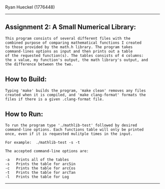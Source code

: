 Ryan Hueckel (1776448)

--------------------------------------------------------------------

## Assignment 2: A Small Numerical Library:

    This program consists of several different files with the
    combined purpose of comparing mathematical functions I created
    to those provided by the math.h library. The program takes
    command-lines options as input and then prints out a table
    of the requested function(s). The tables consists of 4 columns:
    the x value, my function's output, the math library's output, and
    the difference between the two.

## How to Build:

    Typing 'make' builds the program, 'make clean' removes any files
    created when it is compiled, and 'make clang-format' formats the
    files if there is a given .clang-format file.

## How to Run:

    To run the program type './mathlib-test' followed by desired
    command-line options. Each functions table will only be printed
    once, even if it is requested mulitple times in the input.

    For example:  ./mathlib-test -s -t

    The accepted command-line options are:

    -a   Prints all of the tables
    -s   Prints the table for arcSin
    -c   Prints the table for arcCos
    -t   Prints the table for arcTan
    -l   Prints the table for Log

--------------------------------------------------------------------
